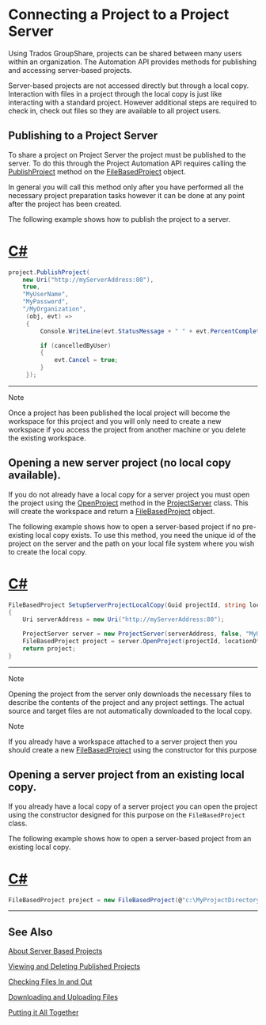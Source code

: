 Connecting a Project to a Project Server
==

Using Trados GroupShare, projects can be shared between many users within an organization. The Automation API provides methods for publishing and accessing server-based projects.

Server-based projects are not accessed directly but through a local copy. Interaction with files in a project through the local copy is just like interacting with a standard project. However additional steps are required to check in, check out files so they are available to all project users.

Publishing to a Project Server
--

To share a project on Project Server the project must be published to the server. To do this through the Project Automation API requires calling the [PublishProject](../../api/projectautomation/Sdl.ProjectAutomation.FileBased.FileBasedProject.yml#Sdl_ProjectAutomation_FileBased_FileBasedProject_PublishProject_System_Uri_System_Boolean_System_String_System_String_System_String_System_EventHandler_Sdl_ProjectAutomation_FileBased_PublishProjectEventArgs__) method on the [FileBasedProject](../../api/projectautomation/Sdl.ProjectAutomation.FileBased.FileBasedProject.yml) object.

In general you will call this method only after you have performed all the necessary project preparation tasks however it can be done at any point after the project has been created.

The following example shows how to publish the project to a server.

# [C#](#tab/tabid-1)
```cs
project.PublishProject(
    new Uri("http://myServerAddress:80"),
    true,
    "MyUserName",
    "MyPassword",
    "/MyOrganization",
     (obj, evt) =>
     {
         Console.WriteLine(evt.StatusMessage + " " + evt.PercentComplete + "% complete");

         if (cancelledByUser)
         {
             evt.Cancel = true;
         }
     });
```
***

>[!NOTE]
>
>Once a project has been published the local project will become the workspace for this project and you will only need to create a new workspace if you access the project from another machine or you delete the existing workspace.

Opening a new server project (no local copy available).
--

If you do not already have a local copy for a server project you must open the project using the [OpenProject](../../api/projectautomation/Sdl.ProjectAutomation.FileBased.ProjectServer.yml#Sdl_ProjectAutomation_FileBased_ProjectServer_OpenProject_System_Guid_System_String_) method in the [ProjectServer](../../api/projectautomation/Sdl.ProjectAutomation.FileBased.ProjectServer.yml) class. This will create the workspace and return a [FileBasedProject](../../api/projectautomation/Sdl.ProjectAutomation.FileBased.FileBasedProject.yml) object.

The following example shows how to open a server-based project if no pre-existing local copy exists. To use this method, you need the unique id of the project on the server and the path on your local file system where you wish to create the local copy.

# [C#](#tab/tabid-2)
```cs
FileBasedProject SetupServerProjectLocalCopy(Guid projectId, string locationOfLocalCopy)
{
    Uri serverAddress = new Uri("http://myServerAddress:80");

    ProjectServer server = new ProjectServer(serverAddress, false, "MyUser", "MyPassword");
    FileBasedProject project = server.OpenProject(projectId, locationOfLocalCopy);
    return project;
}
```
***

>[!NOTE]
>
>Opening the project from the server only downloads the necessary files to describe the contents of the project and any project settings. The actual source and target files are not automatically downloaded to the local copy.

>[!NOTE]
>
>If you already have a workspace attached to a server project then you should create a new [FileBasedProject](../../api/projectautomation/Sdl.ProjectAutomation.FileBased.FileBasedProject.yml) using the constructor for this purpose

Opening a server project from an existing local copy.
--

If you already have a local copy of a server project you can open the project using the constructor designed for this purpose on the ```FileBasedProject``` class.

The following example shows how to open a server-based project from an existing local copy.

# [C#](#tab/tabid-3)
```cs
FileBasedProject project = new FileBasedProject(@"c:\MyProjectDirectory\MyProjectFile.sdlproj", false, "MyUserName", "MyPassword");

```
***

See Also
--

[About Server Based Projects](about_server_based_projects.md)

[Viewing and Deleting Published Projects](viewing_and_deleting_published_projects.md)

[Checking Files In and Out](checking_files_in_and_out.md)

[Downloading and Uploading Files](downloading_and_uploading_files.md)

[Putting it All Together](putting_it_all_together.md)